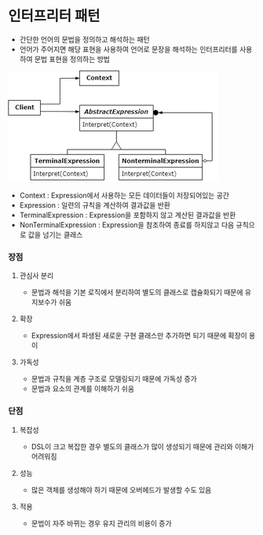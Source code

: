 # 인터프리터 패턴

- 간단한 언어의 문법을 정의하고 해석하는 패턴
- 언어가 주어지면 해당 표현을 사용하여 언어로 문장을 해석하는 인터프리터를 사용하여 문법 표현을 정의하는 방법

![img_1.png](img_1.png)

- Context : Expression에서 사용하는 모든 데이터들이 저장되어있는 공간
- Expression : 일련의 규칙을 계산하여 결과값을 반환
- TerminalExpression : Expression을 포함하지 않고 계산된 결과값을 반환
- NonTerminalExpression : Expression을 참조하여 종료를 하지않고 다음 규칙으로 값을 넘기는 클래스

### 장점

1. 관심사 분리
    - 문법과 해석을 기본 로직에서 분리하여 별도의 클래스로 캡슐화되기 때문에 유지보수가 쉬움


2. 확장
    - Expression에서 파생된 새로운 구현 클래스만 추가하면 되기 때문에 확장이 용이


3. 가독성
    - 문법과 규칙을 계층 구조로 모델링되기 때문에 가독성 증가
    - 문법과 요소의 관계를 이해하기 쉬움


### 단점

1. 복잡성
    - DSL이 크고 복잡한 경우 별도의 클래스가 많이 생성되기 때문에 관리와 이해가 어려워짐


2. 성능
    - 많은 객체를 생성해야 하기 때문에 오버헤드가 발생할 수도 있음
   
3. 적용
    - 문법이 자주 바뀌는 경우 유지 관리의 비용이 증가
